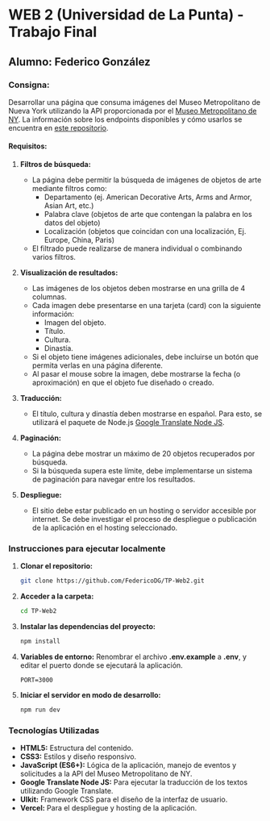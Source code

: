 # WEB 2 (Universidad de La Punta) - Trabajo Final

## Alumno: Federico González

### Consigna:

Desarrollar una página que consuma imágenes del Museo Metropolitano de Nueva York utilizando la API proporcionada por el [Museo Metropolitano de NY](https://collectionapi.metmuseum.org). La información sobre los endpoints disponibles y cómo usarlos se encuentra en [este repositorio](https://metmuseum.github.io).

#### Requisitos:

1. **Filtros de búsqueda:**

   - La página debe permitir la búsqueda de imágenes de objetos de arte mediante filtros como:
     - Departamento (ej. American Decorative Arts, Arms and Armor, Asian Art, etc.)
     - Palabra clave (objetos de arte que contengan la palabra en los datos del objeto)
     - Localización (objetos que coincidan con una localización, Ej. Europe, China, Paris)
   - El filtrado puede realizarse de manera individual o combinando varios filtros.

2. **Visualización de resultados:**

   - Las imágenes de los objetos deben mostrarse en una grilla de 4 columnas.
   - Cada imagen debe presentarse en una tarjeta (card) con la siguiente información:
     - Imagen del objeto.
     - Título.
     - Cultura.
     - Dinastía.
   - Si el objeto tiene imágenes adicionales, debe incluirse un botón que permita verlas en una página diferente.
   - Al pasar el mouse sobre la imagen, debe mostrarse la fecha (o aproximación) en que el objeto fue diseñado o creado.

3. **Traducción:**

   - El título, cultura y dinastía deben mostrarse en español. Para esto, se utilizará el paquete de Node.js [Google Translate Node JS](https://github.com/statickidz/node-google-translate-skidz).

4. **Paginación:**

   - La página debe mostrar un máximo de 20 objetos recuperados por búsqueda.
   - Si la búsqueda supera este límite, debe implementarse un sistema de paginación para navegar entre los resultados.

5. **Despliegue:**
   - El sitio debe estar publicado en un hosting o servidor accesible por internet. Se debe investigar el proceso de despliegue o publicación de la aplicación en el hosting seleccionado.

### Instrucciones para ejecutar localmente

1. **Clonar el repositorio:**

   ```bash
   git clone https://github.com/FedericoDG/TP-Web2.git
   ```

2. **Acceder a la carpeta:**

   ```bash
   cd TP-Web2
   ```

3. **Instalar las dependencias del proyecto:**

   ```bash
   npm install
   ```

4. **Variables de entorno:**
   Renombrar el archivo **.env.example** a **.env**, y editar el puerto donde se ejecutará la aplicación.

   ```
   PORT=3000
   ```

5. **Iniciar el servidor en modo de desarrollo:**

   ```bash
   npm run dev
   ```

### Tecnologías Utilizadas

- **HTML5:** Estructura del contenido.
- **CSS3:** Estilos y diseño responsivo.
- **JavaScript (ES6+):** Lógica de la aplicación, manejo de eventos y solicitudes a la API del Museo Metropolitano de NY.
- **Google Translate Node JS:** Para ejecutar la traducción de los textos utilizando Google Translate.
- **UIkit:** Framework CSS para el diseño de la interfaz de usuario.
- **Vercel:** Para el despliegue y hosting de la aplicación.
